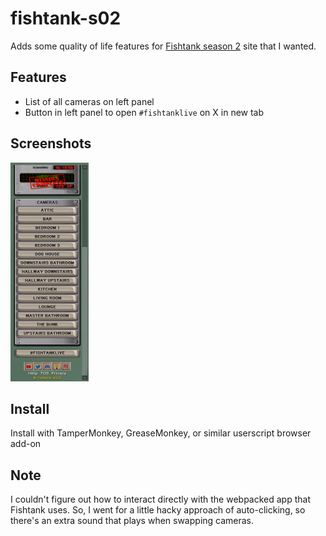 # fishtank-s02

Adds some quality of life features for [Fishtank season 2](https://www.fishtank.live/) site that I wanted.

## Features

- List of all cameras on left panel
- Button in left panel to open `#fishtanklive` on X in new tab

## Screenshots

<img src="images/cam-list.png" alt="camera list" width="125px" height="350px"/>

## Install

Install with TamperMonkey, GreaseMonkey, or similar userscript browser add-on

## Note

I couldn't figure out how to interact directly with the webpacked app that Fishtank uses.
So, I went for a little hacky approach of auto-clicking, so there's an extra sound that plays when swapping cameras.
